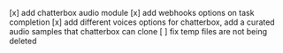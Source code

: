 [x] add chatterbox audio module
[x] add webhooks options on task completion
[x] add different voices options for chatterbox, add a curated audio samples that chatterbox can clone
[ ] fix temp files are not being deleted
